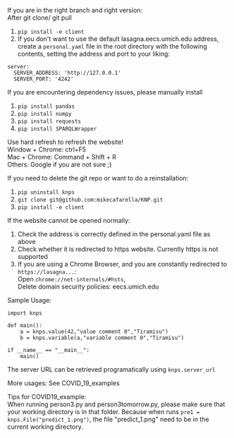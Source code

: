 If you are in the right branch and right version: \
After git clone/ git pull
1. `pip install -e client`
1. If you don't want to use the default lasagna.eecs.umich.edu address, create a `personal.yaml` file in the root directory with the following contents, setting the address and port to your liking:
```
server:
  SERVER_ADDRESS: 'http://127.0.0.1'
  SERVER_PORT: '4242'
```


If you are encountering dependency issues, please manually install
1. `pip install pandas`
1. `pip install numpy`
1. `pip install requests`
1. `pip install SPARQLWrapper`

Use hard refresh to refresh the website!\
Window + Chrome: ctrl+F5\
Mac + Chrome: Command + Shift + R\
Others: Google if you are not sure ;)


If you need to delete the git repo or want to do a reinstallation: 
1. `pip uninstall knps`
1. `git clone git@github.com:mikecafarella/KNP.git`
1. `pip install -e client`


If the website cannot be opened normally:
1. Check the address is correctly defined in the personal.yaml file as above
1. Check whether it is redirected to https website. Currently https is not supported
1. If you are using a Chrome Browser, and you are constantly redirected to `https://lasagna...`:\
Open `chrome://net-internals/#hsts`, \
Delete domain security policies: eecs.umich.edu


Sample Usage:
```
import knps

def main():
    a = knps.value(42,"value comment 0","Tiramisu")
    b = knps.variable(a,"variable comment 0","Tiramisu")

if __name__ == "__main__":
    main()
```

The server URL can be retrieved programatically using `knps.server_url`

More usages: See COVID_19_examples

Tips for COVID19_example: \
When running person3.py and person3tomorrow.py, please make sure that your working directory is in that folder. Because when runs `pre1 = knps.File("predict_1.png")`, the file "predict_1.png" need to be in the current working directory. 
